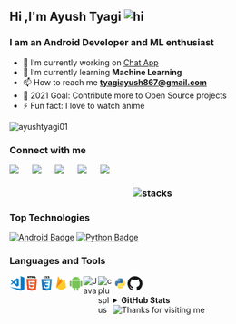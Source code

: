 ## Hi ,I'm Ayush Tyagi <img src="https://user-images.githubusercontent.com/1303154/88677602-1635ba80-d120-11ea-84d8-d263ba5fc3c0.gif" width="34px" alt="hi"> 

### I am an Android Developer and ML enthusiast


- 🔭 I’m currently working on [Chat App](https://github.com/ayushtyagi01/ChatApp)
- 🌱 I’m currently learning **Machine Learning**
- 📫 How to reach me **tyagiayush867@gmail.com**
- 🥅 2021 Goal: Contribute more to Open Source projects
- ⚡ Fun fact: I love to watch anime


<p align="left"> <img src="https://komarev.com/ghpvc/?username=ayushtyagi01&label=Profile%20views&color=0e75b6&style=flat" alt="ayushtyagi01" /> </p>



### Connect with me
[<img align="left" width="40px" src="https://img.icons8.com/color/96/000000/twitter-squared.png" />][twitter]
[<img align="left"  width="40px" src="https://img.icons8.com/color/96/000000/linkedin.png" />][linkedin]
[<img align="left"  width="40px" src="https://img.icons8.com/color/96/000000/instagram-new.png" />][instagram]
[<img align="left"  width="40px" src="https://img.icons8.com/color/96/000000/gmail.png" />][email]
[<img align="left"  width="40px" src="https://img.icons8.com/color/96/000000/facebook.png" />][facebook]

<br />

<h3 align="center">
<img src="https://raw.githubusercontent.com/akasrai/akasrai/master/assets/stack-hills.svg" alt="stacks"/>
</h3>



### Top Technologies

[![Android Badge](https://img.shields.io/badge/-Android-3C873A?style=for-the-badge&labelColor=black&logo=android&logoColor=3C873A)](#) 
[![Python Badge](https://img.shields.io/badge/-Python-e535ab?style=for-the-badge&labelColor=black&logo=python&logoColor=e535ab)](#) 



### Languages and Tools
<img align="left" alt="Visual Studio Code" width="26px" src="https://raw.githubusercontent.com/github/explore/80688e429a7d4ef2fca1e82350fe8e3517d3494d/topics/visual-studio-code/visual-studio-code.png" />
<img align="left" alt="HTML" width="26px" src="https://raw.githubusercontent.com/github/explore/80688e429a7d4ef2fca1e82350fe8e3517d3494d/topics/html/html.png" />
<img align="left" alt="CSS" width="26px" src="https://raw.githubusercontent.com/github/explore/80688e429a7d4ef2fca1e82350fe8e3517d3494d/topics/css/css.png" />
<img align="left" alt="Firebase" width="26px" src="https://raw.githubusercontent.com/github/explore/78df643247d429f6cc873026c0622819ad797942/topics/firebase/firebase.png" />
<img align="left" alt="Android" width="26px" src="https://raw.githubusercontent.com/github/explore/80688e429a7d4ef2fca1e82350fe8e3517d3494d/topics/android/android.png" />
<img align="left" alt="Java" width="26px" src="https://devicons.github.io/devicon/devicon.git/icons/java/java-original-wordmark.svg" />
<img align="left" alt="cplusplus" width="26" src="https://devicons.github.io/devicon/devicon.git/icons/cplusplus/cplusplus-original.svg" />
<img align="left" alt="python" width="26px" src="https://raw.githubusercontent.com/github/explore/80688e429a7d4ef2fca1e82350fe8e3517d3494d/topics/python/python.png" />
<img align="left" alt="GitHub" width="26px" src="https://raw.githubusercontent.com/github/explore/78df643247d429f6cc873026c0622819ad797942/topics/github/github.png" />

<br />
<br />

<details>
  <summary><b>GitHub Stats</b></summary>
  <img align="left"  src="https://github-readme-stats.vercel.app/api?username=ayushtyagi01&show_icons=true&hide_border=true&title_color=ffc857&icon_color=8ac926&text_color=daf7dc&bg_color=151515" />
 </details
 <br />
  
  <img height="120" alt="Thanks for visiting me" width="100%" src="https://raw.githubusercontent.com/BrunnerLivio/brunnerlivio/master/images/marquee.svg" />
 
 [twitter]: https://twitter.com/ayushtyagi_01
[facebook]: https://www.facebook.com/ayush.tyagi.507027
[instagram]: https://instagram.com/ayushtyagi_01
[email]: tyagiayush867@gmail.com
[linkedin]: https://linkedin.com/in/ayushtyagi






